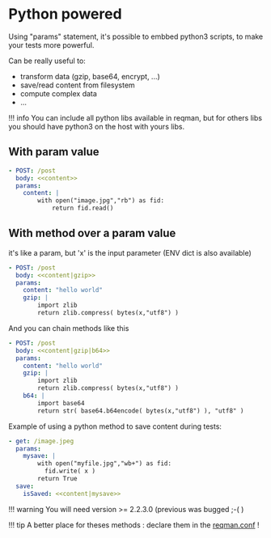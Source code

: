 # Python powered

Using "params" statement, it's possible to embbed python3 scripts, to make your tests more powerful.

Can be really useful to:

 * transform data (gzip, base64, encrypt, ...)
 * save/read content from filesystem
 * compute complex data
 * ...

!!! info
    You can include all python libs available in reqman, but for others libs you should have python3 on the host with yours libs.


## With param value

```yaml
- POST: /post
  body: <<content>>
  params:
    content: |
        with open("image.jpg","rb") as fid:
            return fid.read()
```


## With method over a param value

it's like a param, but 'x' is the input parameter (ENV dict is also available)

```yaml
- POST: /post
  body: <<content|gzip>>
  params:
    content: "hello world"
    gzip: |
        import zlib
        return zlib.compress( bytes(x,"utf8") )
```

And you can chain methods like this

```yaml
- POST: /post
  body: <<content|gzip|b64>>
  params:
    content: "hello world"
    gzip: |
        import zlib
        return zlib.compress( bytes(x,"utf8") )
    b64: |
        import base64
        return str( base64.b64encode( bytes(x,"utf8") ), "utf8" )
```

Example of using a python method to save content during tests:

```yaml
- get: /image.jpeg
  params:
    mysave: |
        with open("myfile.jpg","wb+") as fid:
          fid.write( x )
        return True
  save:
    isSaved: <<content|mysave>>
```

!!! warning
    You will need version >= 2.2.3.0 (previous was bugged ;-( ) 


!!! tip
    A better place for theses methods : declare them in the [reqman.conf](conf.md) !